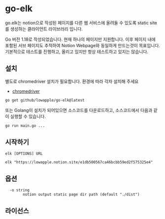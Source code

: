 # go-elk

go.elk는 notion으로 작성된 페이지를 다른 웹 서비스에 올려둘 수 있도록 static site를 생성하는 클라이언트 라이브러리 입니다.

Go 버전 1.18로 작성되었습니다. 현재 하나의 페이지만 지원합니다. 이후 페이지 내에 포함된 서브 페이지도 추적하여 Notion Webpage와 동일하게 만드는것이 목표입니다. 
기본적으로 테스트를 진행하고, 올리고 있지만 항상 테스트하고 있지는 않습니다.

## 설치
별도로 chromedriver 설치가 필요합니다. 환경에 따라 각자 설치해 주세요
* [chromedriver](https://chromedriver.chromium.org/downloads)

```sh
go get github/lowapple/go-elk@latest
```
또는 Golang이 설치가 되어있으면 소스코드를 다운로드하고, 소스코드에서 다음과 같이 실행할 수 있습니다.
```sh
go run main.go ...
```

## 시작하기

```
elk [OPTIONS] URL 
```
```
elk "https://lowapple.notion.site/e1db500567ca46bcbb59ed2f575325e4"
```

## 옵션
```
  -o string
    	notion output static page dir path (default "./dist")
```

## 라이선스

